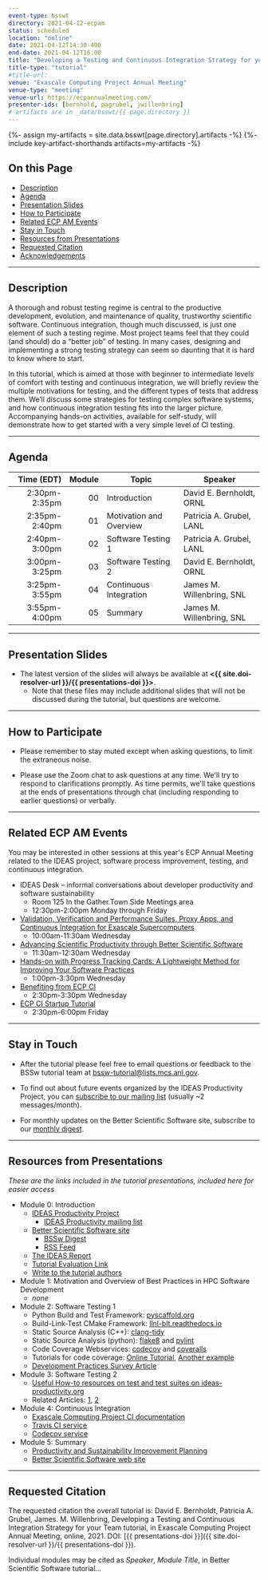 ```yaml
---
event-type: bsswt
directory: 2021-04-12-ecpam
status: scheduled
location: "online"
date: 2021-04-12T14:30-400
end-date: 2021-04-12T16:00
title: "Developing a Testing and Continuous Integration Strategy for your Team"
title-type: "tutorial"
#title-url:
venue: "Exascale Computing Project Annual Meeting"
venue-type: "meeting"
venue-url: https://ecpannualmeeting.com/
presenter-ids: [bernhold, pagrubel, jwillenbring]
# artifacts are in _data/bsswt/{{ page.directory }}
---
```

{%- assign my-artifacts = site.data.bsswt[page.directory].artifacts -%}
{%- include key-artifact-shorthands artifacts=my-artifacts -%}

## On this Page
* [Description](#description)
* [Agenda](#agenda) 
* [Presentation Slides](#presentation-slides) 
* [How to Participate](#how-to-participate)
* [Related ECP AM Events](#related-ecp-am-events)  
* [Stay in Touch](#stay-in-touch) 
* [Resources from Presentations](#resources-from-presentations) 
* [Requested Citation](#requested-citation)
* [Acknowledgements](#acknowledgements) 

---

## Description

A thorough and robust testing regime is central to the productive development, evolution, and maintenance of quality, trustworthy scientific software. Continuous integration, though much discussed, is just one element of such a testing regime. Most project teams feel that they could (and should) do a “better job” of testing. In many cases, designing and implementing a strong testing strategy can seem so daunting that it is hard to know where to start.

In this tutorial, which is aimed at those with beginner to intermediate levels of comfort with testing and continuous integration, we will briefly review the multiple motivations for testing, and the different types of tests that address them. We’ll discuss some strategies for testing complex software systems, and how continuous integration testing fits into the larger picture. Accompanying hands-on activities, available for self-study, will demonstrate how to get started with a very simple level of CI testing.

---

## Agenda

| Time (EDT) | Module | Topic | Speaker |
|-----------:|-------:|-------|---------|
| 2:30pm-2:35pm | 00 | Introduction | David E. Bernholdt, ORNL |
| 2:35pm-2:40pm | 01 | Motivation and Overview | Patricia A. Grubel, LANL |
| 2:40pm-3:00pm | 02 | Software Testing 1 | Patricia A. Grubel, LANL |
| 3:00pm-3:25pm | 03 | Software Testing 2 | David E. Bernholdt, ORNL | 
| 3:25pm-3:55pm | 04 | Continuous Integration | James M. Willenbring, SNL | 
| 3:55pm-4:00pm | 05 | Summary | James M. Willenbring, SNL| 

---

## Presentation Slides

* The latest version of the slides will always be available at **<{{ site.doi-resolver-url }}/{{ presentations-doi }}>**.
  - Note that these files may include additional slides that will not be discussed during the tutorial, but questions are welcome.

---

## How to Participate

* Please remember to stay muted except when asking questions, to limit the extraneous noise. 

* Please use the Zoom chat to ask questions at any time.  We'll try to respond to clarifications promptly.  As time permits, we'll take questions at the ends of presentations through chat (including responding to earlier questions) or verbally.

---

## Related ECP AM Events

You may be interested in other sessions at this year's ECP Annual Meeting related to the IDEAS project, software process improvement, testing, and continuous integration.

* IDEAS Desk – informal conversations about developer productivity and software sustainability
  - Room 125 In the Gather.Town Side Meetings area
  - 12:30pm-2:00pm Monday through Friday
* [Validation, Verification and Performance Suites, Proxy Apps, and Continuous Integration for Exascale Supercomputers](https://whova.com/portal/webapp/ecpan_202104/Agenda/1510974)
  - 10:00am-11:30am Wednesday 
* [Advancing Scientific Productivity through Better Scientific Software](https://whova.com/portal/webapp/ecpan_202104/Agenda/1511033)
  - 11:30am-12:30am Wednesday
* [Hands-on with Progress Tracking Cards: A Lightweight Method for Improving Your Software Practices](https://whova.com/portal/webapp/ecpan_202104/Agenda/1511046)
  - 1:00pm-3:30pm Wednesday
* [Benefiting from ECP CI](https://whova.com/portal/webapp/ecpan_202104/Agenda/1511067)
  - 2:30pm-3:30pm Wednesday
* [ECP CI Startup Tutorial](https://whova.com/portal/webapp/ecpan_202104/Agenda/1511140)
  - 2:30pm-6:00pm Friday

---

## Stay in Touch

* After the tutorial please feel free to email questions or feedback to the BSSw tutorial team at <bssw-tutorial@lists.mcs.anl.gov>.

* To find out about future events organized by the IDEAS Productivity Project, you can [subscribe to our mailing list](http://eepurl.com/cQCyJ5) (usually ~2 messages/month).

* For monthly updates on the Better Scientific Software site, subscribe to our [monthly digest](https://bssw.io/pages/receive-our-email-digest).

---

## Resources from Presentations
*These are the links included in the tutorial presentations, included here for easier access*

* Module 0: Introduction
  * [IDEAS Productivity Project](http://ideas-productivity.org)
    * [IDEAS Productivity mailing list](http://eepurl.com/cQCyJ5)
  * [Better Scientific Software site](https://bssw.io)
    * [BSSw Digest](https://bssw.io/pages/receive-our-email-digest)
    * [RSS Feed](https://bssw.io/items.rss)
  * [The IDEAS Report](https://exascaleproject.org/better-scientific-productivity-through-better-scientific-software-the-ideas-report)
  * [Tutorial Evaluation Link](https://submissions.supercomputing.org/?page=Submit&id=TutorialEvaluation&site=sc20)
  * [Write to the tutorial authors](mailto:bssw-tutorial@lists.mcs.anl.gov)
* Module 1: Motivation and Overview of Best Practices in HPC Software Development
  * *none*
* Module 2: Software Testing 1
  * Python Build and Test Framework: [pyscaffold.org](https://pyscaffold.org)
  * Build-Link-Test CMake Framework: [llnl-blt.readthedocs.io](https://llnl-blt.readthedocs.io)
  * Static Source Analysis (C++): [clang-tidy](https://clang.llvm.org/extra/clang-tidy/)
  * Static Source Analysis (python): [flake8](https://flake8.pycqa.org/en/latest/index.html) and [pylint](https://www.pylint.org/)
  * Code Coverage Webservices: [codecov](https://about.codecov.io/) and [coveralls](https://coveralls.io/)
  * Tutorials for code coverage: [Online Tutorial](https://github.com/amklinv/morpheus), [Another example](https://github.com/jrdoneal/infrastructure)
  * [Development Practices Survey Article](https://dx.doi.org/10.6084/m9.figshare.14188463.v1)
* Module 3: Software Testing 2
  * [Useful How-to resources on test and test suites on ideas-productivity.org](https://ideas-productivity.org/resources/howtos/)
  * Related Articles: [1](https://ieeexplore.ieee.org/abstract/document/8449015), [2](https://onlinelibrary.wiley.com/doi/abs/10.1002/spe.2220)
* Module 4: Continuous Integration
  * [Exascale Computing Project CI documentation](https://ecp-ci.gitlab.io/)
  * [Travis CI service](https://travis-ci.com)
  * [Codecov service](https://codecov.io)
* Module 5: Summary
  * [Productivity and Sustainability Improvement Planning](https://bssw.io/psip)
  * [Better Scientific Software web site](https://bssw.io/)

---

## Requested Citation
The requested citation the overall tutorial is: David E. Bernholdt, Patricia A. Grubel, James. M. Willenbring, Developing a Testing and Continuous Integration Strategy for your Team tutorial, in Exascale Computing Project Annual Meeting, online, 2021. DOI: [{{ presentations-doi }}]({{ site.doi-resolver-url }}/{{ presentations-doi }}).

Individual modules may be cited as *Speaker*, *Module Title*, in Better Scientific Software tutorial…

